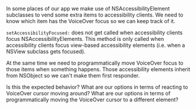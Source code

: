 In some places of our app we make use of NSAccessibilityElement subclasses to vend some extra items to accessibility clients.
We need to know which item has the VoiceOver focus so we can keep track of it.

`setAccessibilityFocused:` does not get called when accessibility clients focus NSAccessibilityElements. This method is only called when accessibility clients focus view-based accessibility elements (i.e. when a NSView subclass gets focused).

At the same time we need to programmatically move VoiceOver focus to those items when something happens. Those accessibility elements inherit from NSObject so we can't make them first responder.

Is this the expected behavior? What are our options in terms of reacting to VoiceOver cursor moving around? What are our options in terms of programmatically moving the VoiceOver cursor to a different element?
